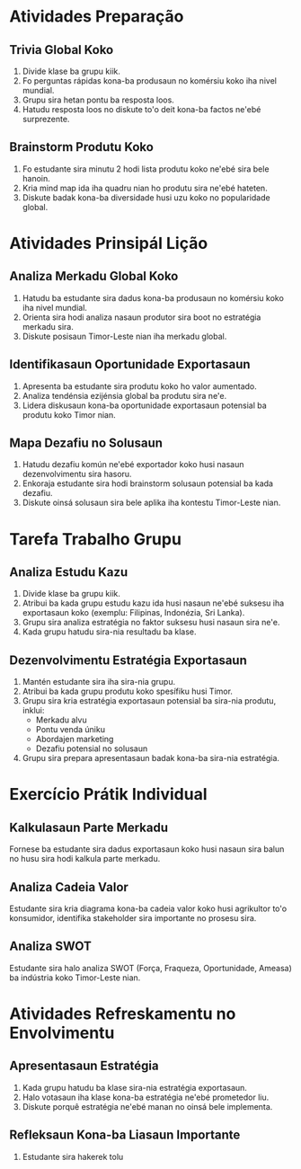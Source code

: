 # Atividades Preparação

## Trivia Global Koko

1. Divide klase ba grupu kiik.
2. Fo perguntas rápidas kona-ba produsaun no komérsiu koko iha nivel mundial.
3. Grupu sira hetan pontu ba resposta loos.
4. Hatudu resposta loos no diskute to'o deit kona-ba factos ne'ebé surprezente.

## Brainstorm Produtu Koko

1. Fo estudante sira minutu 2 hodi lista produtu koko ne'ebé sira bele hanoin.
2. Kria mind map ida iha quadru nian ho produtu sira ne'ebé hateten.
3. Diskute badak kona-ba diversidade husi uzu koko no popularidade global.

# Atividades Prinsipál Lição

## Analiza Merkadu Global Koko

1. Hatudu ba estudante sira dadus kona-ba produsaun no komérsiu koko iha nivel mundial.
2. Orienta sira hodi analiza nasaun produtor sira boot no estratégia merkadu sira.
3. Diskute posisaun Timor-Leste nian iha merkadu global.

## Identifikasaun Oportunidade Exportasaun

1. Apresenta ba estudante sira produtu koko ho valor aumentado.
2. Analiza tendénsia ezijénsia global ba produtu sira ne'e.
3. Lidera diskusaun kona-ba oportunidade exportasaun potensial ba produtu koko Timor nian.

## Mapa Dezafiu no Solusaun

1. Hatudu dezafiu komún ne'ebé exportador koko husi nasaun dezenvolvimentu sira hasoru.
2. Enkoraja estudante sira hodi brainstorm solusaun potensial ba kada dezafiu.
3. Diskute oinsá solusaun sira bele aplika iha kontestu Timor-Leste nian.

# Tarefa Trabalho Grupu

## Analiza Estudu Kazu

1. Divide klase ba grupu kiik.
2. Atribui ba kada grupu estudu kazu ida husi nasaun ne'ebé suksesu iha exportasaun koko (exemplu: Filipinas, Indonézia, Sri Lanka).
3. Grupu sira analiza estratégia no faktor suksesu husi nasaun sira ne'e.
4. Kada grupu hatudu sira-nia resultadu ba klase.

## Dezenvolvimentu Estratégia Exportasaun

1. Mantén estudante sira iha sira-nia grupu.
2. Atribui ba kada grupu produtu koko spesífiku husi Timor.
3. Grupu sira kria estratégia exportasaun potensial ba sira-nia produtu, inklui:
   - Merkadu alvu
   - Pontu venda úniku
   - Abordajen marketing
   - Dezafiu potensial no solusaun
4. Grupu sira prepara apresentasaun badak kona-ba sira-nia estratégia.

# Exercício Prátik Individual

## Kalkulasaun Parte Merkadu

Fornese ba estudante sira dadus exportasaun koko husi nasaun sira balun no husu sira hodi kalkula parte merkadu.

## Analiza Cadeia Valor

Estudante sira kria diagrama kona-ba cadeia valor koko husi agrikultor to'o konsumidor, identifika stakeholder sira importante no prosesu sira.

## Analiza SWOT

Estudante sira halo analiza SWOT (Força, Fraqueza, Oportunidade, Ameasa) ba indústria koko Timor-Leste nian.

# Atividades Refreskamentu no Envolvimentu

## Apresentasaun Estratégia

1. Kada grupu hatudu ba klase sira-nia estratégia exportasaun.
2. Halo votasaun iha klase kona-ba estratégia ne'ebé prometedor liu.
3. Diskute porquê estratégia ne'ebé manan no oinsá bele implementa.

## Refleksaun Kona-ba Liasaun Importante

1. Estudante sira hakerek tolu